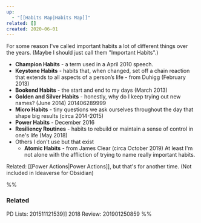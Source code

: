 ```yaml
---
up:
  - "[[Habits Map|Habits Map]]"
related: []
created: 2020-06-01
---
```

For some reason I've called important habits a lot of different things over the years. (Maybe I should just call them "Important Habits".)

- **Champion Habits** - a term used in a April 2010 speech.
- **Keystone Habits** - habits that, when changed, set off a chain reaction that extends to all aspects of a person’s life - from Duhigg (February 2013)
- **Bookend Habits** - the start and end to my days (March 2013)
- **Golden and Silver Habits** - honestly, why do I keep trying out new names? (June 2014) 201406289999
- **Micro Habits** - tiny questions we ask ourselves throughout the day that shape big results (circa 2014-2015)
- **Power Habits** - December 2016
- **Resiliency Routines** - habits to rebuild or maintain a sense of control in one's life (May 2018)
- Others I don't use but that exist
	- **Atomic Habits** - from James Clear (circa October 2019) At least I'm not alone with the affliction of trying to name really important habits.

Related: [[Power Actions|Power Actions]], but that's for another time. (Not included in Ideaverse for Obsidian)

%%
### Related
PD Lists: 201511121539]] 
2018 Review: 201901250859
%%